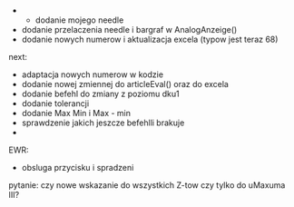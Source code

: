 - - dodanie mojego needle
- dodanie przelaczenia needle i bargraf w AnalogAnzeige()
- dodanie nowych numerow i aktualizacja excela (typow jest teraz 68)

next:
- adaptacja nowych numerow w kodzie
- dodanie nowej zmiennej do articleEval() oraz do excela
- dodanie befehl do zmiany z poziomu dku1
- dodanie tolerancji
- dodanie Max Min i Max - min
- sprawdzenie jakich jeszcze befehlli brakuje
- 
EWR:
- obsluga przycisku i spradzeni

pytanie:
czy nowe wskazanie do wszystkich Z-tow czy tylko do uMaxuma III?
